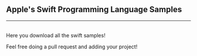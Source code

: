 <h2>Apple's Swift Programming Language Samples</h2>
<hr>
<br>
Here you download all the swift samples!

Feel free doing a pull request and adding your project!
